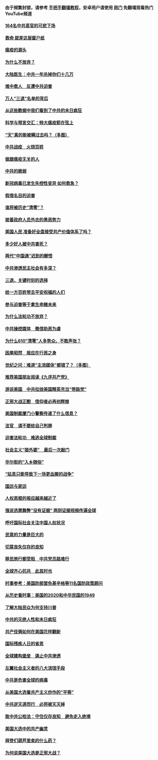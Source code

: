 #### 由于频繁封锁，请参考 [手把手翻墙教程](https://github.com/gfw-breaker/guides/wiki/)，安卓用户请使用 [网门](https://github.com/gfw-breaker/nogfw/blob/master/dl.md?t=01231200) 免翻墙观看热门YouTube频道 

#### [164名中共高官的可悲下场](../pages/251/418676.md?t=01231200) 

#### [救命 就差这层窗户纸](../pages/251/418706.md?t=01231200) 

#### [瘟疫的源头](../pages/251/418661.md?t=01231200) 

#### [为什么不放弃？](../pages/251/418691.md?t=01231200) 

#### [大陆医生：中共一年杀掉你们十几万](../pages/251/418670.md?t=01231200) 

#### [难中救人　反遭中共迫害](../pages/251/418414.md?t=01231200) 

#### [万人“三退”名单的背后](../pages/251/418505.md?t=01231200) 

#### [从这些数据中我们看到了中共的末日疯狂](../pages/251/418420.md?t=01231200) 

#### [科学与预言交汇：特大瘟疫箭在弦上](../pages/251/418266.md?t=01231200) 

#### [“天”真的能被瞒过去吗？（多图）](../pages/251/418308.md?t=01231200) 

#### [中共战疫　火烧百姓](../pages/251/418220.md?t=01231200) 

#### [做跟瘟疫无关的人](../pages/251/418171.md?t=01231200) 

#### [中共的脆弱](../pages/251/418196.md?t=01231200) 

#### [新冠病毒已发生失控性变异 如何救急？](../pages/251/418032.md?t=01231200) 

#### [假借名目的迫害](../pages/251/418055.md?t=01231200) 

#### [谁将被历史“清零”？](../pages/251/417485.md?t=01231200) 

#### [披着政府人员外衣的黑恶势力](../pages/251/417442.md?t=01231200) 

#### [美国人民 准备好全盘接受共产价值体系了吗？](../pages/251/417491.md?t=01231200) 

#### [多少好人被中共害死？](../pages/251/417144.md?t=01231200) 

#### [两代“中国通”迟到的醒悟](../pages/251/417064.md?t=01231200) 

#### [中共渗透民主社会有多深？](../pages/251/417063.md?t=01231200) 

#### [三退，关键时刻的选择](../pages/251/416969.md?t=01231200) 

#### [给一方百姓带去平安祝福的人们](../pages/251/416941.md?t=01231200) 

#### [参与迫害等于拿生命赌未来](../pages/251/416856.md?t=01231200) 

#### [为什么法轮功不放弃？](../pages/251/416864.md?t=01231200) 

#### [中共操控媒体　微信助恶为虐](../pages/251/416724.md?t=01231200) 

#### [为什么610“清零”人多势众、不敢声张？](../pages/251/416632.md?t=01231200) 

#### [因果昭然　报应在行恶之身](../pages/251/416582.md?t=01231200) 

#### [世纪之问：难道“主流媒体”都错了？（多图）](../pages/251/416571.md?t=01231200) 

#### [推荐美国朋友阅读《九评共产党》](../pages/251/416510.md?t=01231200) 

#### [游说美国　中共拉拢美国精英充当“带路党”](../pages/251/416529.md?t=01231200) 

#### [正邪大战正酣　信仰者必再创辉煌](../pages/251/416433.md?t=01231200) 

#### [美国制裁厦门小警察传递了什么信息？](../pages/251/416432.md?t=01231200) 

#### [法官　请不要给自己判罪](../pages/251/416379.md?t=01231200) 

#### [迫害法轮功　难逃全球制裁](../pages/251/416380.md?t=01231200) 

#### [社会主义“狼外婆”　最后一次敲门](../pages/251/416394.md?t=01231200) 

#### [华尔街的“入乡随俗”](../pages/251/416395.md?t=01231200) 

#### [“姑息只能导致下一场更血腥的战争”](../pages/251/416223.md?t=01231200) 

#### [国运与家运](../pages/251/416224.md?t=01231200) 

#### [人权恶棍的报应越来越近了](../pages/251/416276.md?t=01231200) 

#### [强说选票舞弊“没有证据” 两则证据视频传遍全球](../pages/251/416227.md?t=01231200) 

#### [呼吁国际社会关注中国人权状况](../pages/251/416135.md?t=01231200) 

#### [民意的力量是巨大的](../pages/251/416222.md?t=01231200) 

#### [切莫丧失仅存的良知](../pages/251/416134.md?t=01231200) 

#### [移民旅行都受阻　中共党员路难行](../pages/251/416033.md?t=01231200) 

#### [全球齐心抗共　此其时也](../pages/251/415989.md?t=01231200) 

#### [时事参考：美国防部罢免基辛格等11名国防政策顾问](../pages/251/415970.md?t=01231200) 

#### [从历史看时事：美国的2020和中华民国的1949](../pages/251/415949.md?t=01231200) 

#### [了解大陆民众为何支持川普](../pages/251/415950.md?t=01231200) 

#### [中共的灭绝人性和末日疯狂](../pages/251/415944.md?t=01231200) 

#### [共产伎俩如何在美国花样翻新](../pages/251/415908.md?t=01231200) 

#### [国际残疾人日的省思](../pages/251/415849.md?t=01231200) 

#### [全球建构堡垒　遏止中共渗透](../pages/251/415850.md?t=01231200) 

#### [左翼社会主义者的八大流氓手段](../pages/251/415802.md?t=01231200) 

#### [中共是危害全球的病毒](../pages/251/415569.md?t=01231200) 

#### [从美国大选看共产主义炒作的“平等”](../pages/251/415654.md?t=01231200) 

#### [中共逆天道而行　必将被天灭掉](../pages/251/415626.md?t=01231200) 

#### [致中共公检法：守住仅存良知　避免走入绝境](../pages/251/415627.md?t=01231200) 

#### [美国大选中的共产幽灵](../pages/251/415618.md?t=01231200) 

#### [拜登们葫芦里卖的什么药？](../pages/251/415531.md?t=01231200) 

#### [为何说美国大选是正邪大战？](../pages/251/415530.md?t=01231200) 

